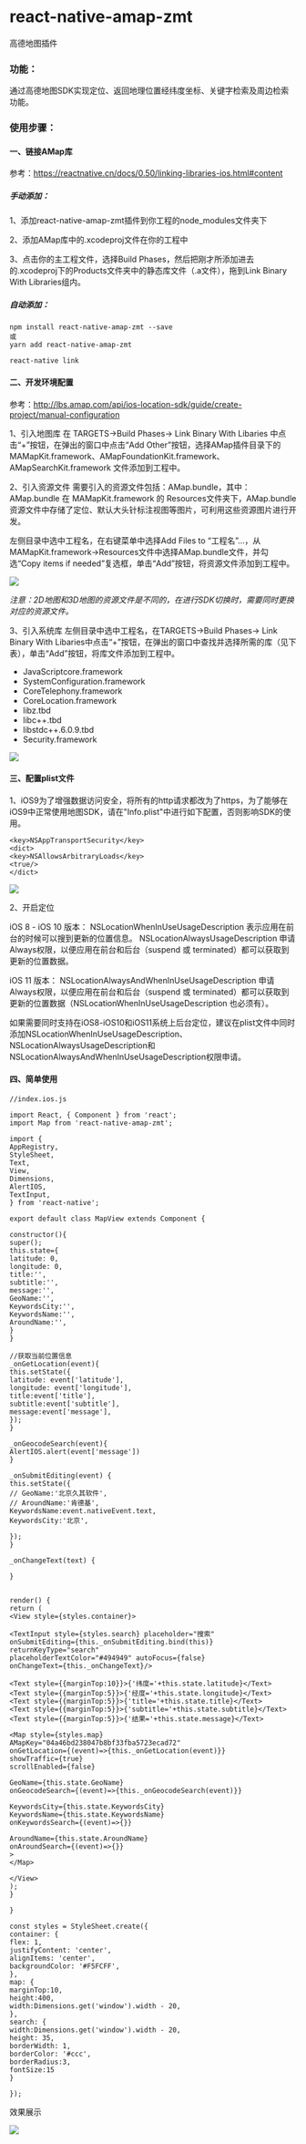 # react-native-amap-zmt
高德地图插件

### 功能：
通过高德地图SDK实现定位、返回地理位置经纬度坐标、关键字检索及周边检索功能。

### 使用步骤：

#### 一、链接AMap库

参考：https://reactnative.cn/docs/0.50/linking-libraries-ios.html#content

##### 手动添加：
1、添加react-native-amap-zmt插件到你工程的node_modules文件夹下

2、添加AMap库中的.xcodeproj文件在你的工程中

3、点击你的主工程文件，选择Build Phases，然后把刚才所添加进去的.xcodeproj下的Products文件夹中的静态库文件（.a文件），拖到Link Binary With Libraries组内。

##### 自动添加：
```
npm install react-native-amap-zmt --save
或
yarn add react-native-amap-zmt

react-native link
```

#### 二、开发环境配置

参考：http://lbs.amap.com/api/ios-location-sdk/guide/create-project/manual-configuration

1、引入地图库
在 TARGETS->Build Phases-> Link Binary With Libaries 中点击“+”按钮，在弹出的窗口中点击“Add Other”按钮，选择AMap插件目录下的 MAMapKit.framework、AMapFoundationKit.framework、AMapSearchKit.framework 文件添加到工程中。

2、引入资源文件
需要引入的资源文件包括：AMap.bundle，其中：AMap.bundle 在 MAMapKit.framework 的 Resources文件夹下，AMap.bundle资源文件中存储了定位、默认大头针标注视图等图片，可利用这些资源图片进行开发。

左侧目录中选中工程名，在右键菜单中选择Add Files to “工程名”…，从MAMapKit.framework->Resources文件中选择AMap.bundle文件，并勾选“Copy items if needed”复选框，单击“Add”按钮，将资源文件添加到工程中。

![](http://upload-images.jianshu.io/upload_images/2093433-8b9e0403b6442fbd.png?imageMogr2/auto-orient/strip%7CimageView2/2/w/1240)

*注意：2D地图和3D地图的资源文件是不同的，在进行SDK切换时，需要同时更换对应的资源文件。*

3、引入系统库
左侧目录中选中工程名，在TARGETS->Build Phases-> Link Binary With Libaries中点击“+”按钮，在弹出的窗口中查找并选择所需的库（见下表），单击“Add”按钮，将库文件添加到工程中。

- JavaScriptcore.framework
- SystemConfiguration.framework
- CoreTelephony.framework
- CoreLocation.framework
- libz.tbd
- libc++.tbd
- libstdc++.6.0.9.tbd
- Security.framework

![](https://upload-images.jianshu.io/upload_images/2093433-ec9fdafcbb4fb937.png?imageMogr2/auto-orient/strip%7CimageView2/2/w/1240)

#### 三、配置plist文件

1、iOS9为了增强数据访问安全，将所有的http请求都改为了https，为了能够在iOS9中正常使用地图SDK，请在"Info.plist"中进行如下配置，否则影响SDK的使用。

```
<key>NSAppTransportSecurity</key>
<dict>
<key>NSAllowsArbitraryLoads</key>
<true/>
</dict>

```

![](https://upload-images.jianshu.io/upload_images/2093433-edd288a1bd48057f.png?imageMogr2/auto-orient/strip%7CimageView2/2/w/1240)

2、开启定位

iOS 8 - iOS 10 版本：
NSLocationWhenInUseUsageDescription 表示应用在前台的时候可以搜到更新的位置信息。
NSLocationAlwaysUsageDescription 申请Always权限，以便应用在前台和后台（suspend 或 terminated）都可以获取到更新的位置数据。

iOS 11 版本：
NSLocationAlwaysAndWhenInUseUsageDescription 申请Always权限，以便应用在前台和后台（suspend 或 terminated）都可以获取到更新的位置数据（NSLocationWhenInUseUsageDescription 也必须有）。

如果需要同时支持在iOS8-iOS10和iOS11系统上后台定位，建议在plist文件中同时添加NSLocationWhenInUseUsageDescription、NSLocationAlwaysUsageDescription和NSLocationAlwaysAndWhenInUseUsageDescription权限申请。

#### 四、简单使用

```
//index.ios.js

import React, { Component } from 'react';
import Map from 'react-native-amap-zmt';

import {
AppRegistry,
StyleSheet,
Text,
View,
Dimensions,
AlertIOS,
TextInput,
} from 'react-native';

export default class MapView extends Component {

constructor(){
super();
this.state={
latitude: 0,
longitude: 0,
title:'',
subtitle:'',
message:'',
GeoName:'',
KeywordsCity:'',
KeywordsName:'',
AroundName:'',
}
}

//获取当前位置信息
_onGetLocation(event){
this.setState({
latitude: event['latitude'],
longitude: event['longitude'],
title:event['title'],
subtitle:event['subtitle'],
message:event['message'],
});
}

_onGeocodeSearch(event){
AlertIOS.alert(event['message'])
}

_onSubmitEditing(event) {
this.setState({
// GeoName:'北京久其软件',
// AroundName:'肯德基',
KeywordsName:event.nativeEvent.text,
KeywordsCity:'北京',

});
}

_onChangeText(text) {

}


render() {
return (
<View style={styles.container}>

<TextInput style={styles.search} placeholder="搜索"
onSubmitEditing={this._onSubmitEditing.bind(this)}
returnKeyType="search"
placeholderTextColor="#494949" autoFocus={false}
onChangeText={this._onChangeText}/>

<Text style={{marginTop:10}}>{'纬度='+this.state.latitude}</Text>
<Text style={{marginTop:5}}>{'经度='+this.state.longitude}</Text>
<Text style={{marginTop:5}}>{'title='+this.state.title}</Text>
<Text style={{marginTop:5}}>{'subtitle='+this.state.subtitle}</Text>
<Text style={{marginTop:5}}>{'结果='+this.state.message}</Text>

<Map style={styles.map}
AMapKey="04a46bd238047b8bf33fba5723ecad72"
onGetLocation={(event)=>{this._onGetLocation(event)}}
showTraffic={true}
scrollEnabled={false}

GeoName={this.state.GeoName}
onGeocodeSearch={(event)=>{this._onGeocodeSearch(event)}}

KeywordsCity={this.state.KeywordsCity}
KeywordsName={this.state.KeywordsName}
onKeywordsSearch={(event)=>{}}

AroundName={this.state.AroundName}
onAroundSearch={(event)=>{}}
>
</Map>

</View>
);
}

}

const styles = StyleSheet.create({
container: {
flex: 1,
justifyContent: 'center',
alignItems: 'center',
backgroundColor: '#F5FCFF',
},
map: {
marginTop:10,
height:400,
width:Dimensions.get('window').width - 20,
},
search: {
width:Dimensions.get('window').width - 20,
height: 35,
borderWidth: 1,
borderColor: '#ccc',
borderRadius:3,
fontSize:15
}

});

```

效果展示

![](https://upload-images.jianshu.io/upload_images/2093433-2edbc9fa01157784.png?imageMogr2/auto-orient/strip%7CimageView2/2/w/340)

